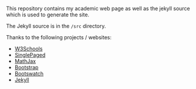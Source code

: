 This repository contains my academic web page as well as the jekyll source which is used to generate the site.

The Jekyll source is in the `/src` directory.

Thanks to the following projects / websites:
* [W3Schools](http://www.w3schools.com/)
* [SinglePaged](https://github.com/t413/SinglePaged)
* [MathJax](https://www.mathjax.org/)
* [Bootstrap](http://getbootstrap.com/)
* [Bootswatch](https://bootswatch.com/)
* [Jekyll](http://jekyllrb.com/)
